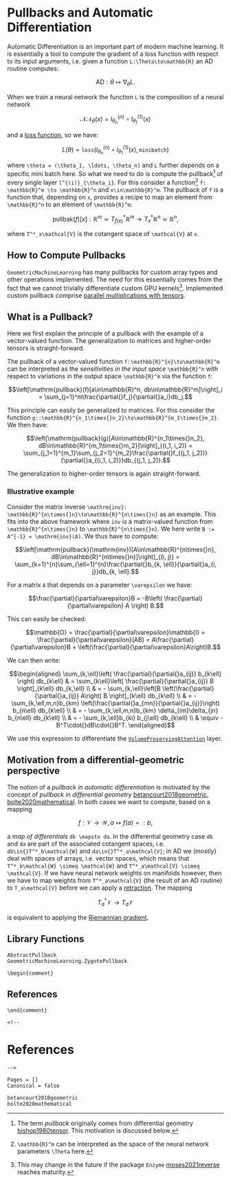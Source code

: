 # Pullbacks and Automatic Differentiation

Automatic Differentiation is an important part of modern machine learning. It is essentially a tool to compute the gradient of a loss function with respect to its input arguments, i.e. given a function ``L:\Theta\to\mathbb{R}`` an AD routine computes:

```math
    \mathrm{AD}: \theta \mapsto \nabla_\theta{}L.
```

When we train a neural network the function ``L`` is the composition of a neural network 

```math
    \mathcal{NN}_\theta(x) = l^{(n)}_{\theta_n}\circ{}l^{(1)}_{\theta_1}(x)
```

and a [loss function](@ref "Different Neural Network Losses"), so we have:

```math
    L(\theta) = \mathtt{loss}(l^{(n)}_{\theta_n}\circ{}l^{(1)}_{\theta_1}(x), \mathtt{minibatch})
```

where ``\theta = (\theta_1, \ldots, \theta_n)`` and ``L`` further depends on a specific mini batch here. So what we need to do is compute the pullback[^1] of every single layer ``l^{(i)}_{\theta_i}``. For this consider a function[^2] ``f: \mathbb{R}^m \to \mathbb{R}^n`` and ``x\in\mathbb{R}^m``. The pullback of ``f`` is a function that, depending on ``x``, provides a recipe to map an element from ``\mathbb{R}^n`` to an element of ``\mathbb{R}^m``:

[^1]: The term *pullback* originally comes from differential geometry [bishop1980tensor](@cite). This motivation is discussed below.
[^2]: ``\mathbb{R}^m`` can be interpreted as the space of the neural network parameters ``\Theta`` here. 

```math
    \mathrm{pullbak}(f)[x]:\mathbb{R}^m \simeq T^*_{f(x)}\mathbb{R}^m \to T^*_{x}\mathbb{R}^n \simeq \mathbb{R}^n,
```

where ``T^*_x\mathcal{V}`` is the cotangent space of ``\mathcal{V}`` at ``x``. 

## How to Compute Pullbacks

`GeometricMachineLearning` has many pullbacks for custom array types and other operations implemented. The need for this essentially comes from the fact that we cannot trivially differentiate custom GPU kernels[^3]. Implemented custom pullback comprise [parallel multiplications with tensors](@ref "Tensors in `GeometricMachineLearning`").

[^3]: This may change in the future if the package `Enzyme` [moses2021reverse](@cite) reaches maturity.

## What is a Pullback?

Here we first explain the principle of a pullback with the example of a vector-valued function. The generalization to matrices and higher-order tensors is straight-forward. 

The pullback of a vector-valued function ``f:\mathbb{R}^{n}\to\mathbb{R}^m`` can be interpreted as the *sensitivities in the input space* ``\mathbb{R}^n`` with respect to variations in the output space ``\mathbb{R}^m`` via the function ``f``: 

```math 
\left[\mathrm{pullback}(f)[a\in\mathbb{R}^n, db\in\mathbb{R}^m]\right]_i = \sum_{j=1}^m\frac{\partial{}f_j}{\partial{}a_i}db_j.
```

This principle can easily be generalized to matrices. For this consider the function ``g::\mathbb{R}^{n_1\times{}n_2}\to\mathbb{R}^{m_1\times{}m_2}``. We then have: 

```math
\left[\mathrm{pullback}(g)[A\in\mathbb{R}^{n_1\times{}n_2}, dB\in\mathbb{R}^{m_1\times{}m_2}]\right]_{(i_1, i_2)} = \sum_{j_1=1}^{m_1}\sum_{j_2=1}^{m_2}\frac{\partial{}f_{(j_1, j_2)}}{\partial{}a_{(i_1, i_2)}}db_{(j_1, j_2)}.
```

The generalization to higher-order tensors is again straight-forward.

### Illustrative example 

Consider the matrix inverse ``\mathrm{inv}: \mathbb{R}^{n\times{}n}\to\mathbb{R}^{n\times{}n}`` as an example. This fits into the above framework where ``inv`` is a matrix-valued function from ``\mathbb{R}^{n\times{}n}`` to ``\mathbb{R}^{n\times{}n}``. We here write ``B := A^{-1} = \mathrm{inv}(A)``. We thus have to compute: 

```math 
\left[\mathrm{pullback}(\mathrm{inv})[A\in\mathbb{R}^{n\times{}n}, dB\in\mathbb{R}^{n\times{}n}]\right]_{(i, j)} = \sum_{k=1}^{n}\sum_{\ell=1}^{n}\frac{\partial{}b_{k, \ell}}{\partial{}a_{i, j}}db_{k, \ell}.
```

For a matrix ``A`` that depends on a parameter ``\varepsilon`` we have: 
```math
\frac{\partial}{\partial\varepsilon}B = -B\left( \frac{\partial}{\partial\varepsilon} A \right) B.
```

This can easily be checked: 
```math 
\mathbb{O} = \frac{\partial}{\partial\varepsilon}\mathbb{I} = \frac{\partial}{\partial\varepsilon}(AB) = A\frac{\partial}{\partial\varepsilon}B + \left(\frac{\partial}{\partial\varepsilon}A\right)B.
```

We can then write: 

```math
\begin{aligned}
\sum_{k,\ell}\left( \frac{\partial}{\partial{}a_{ij}} b_{k\ell} \right) db_{k\ell}  & = \sum_{k\ell}\left[ \frac{\partial}{\partial{}a_{ij}} B \right]_{k\ell} db_{k,\ell} \\ 
& = - \sum_{k,\ell}\left[B \left(\frac{\partial}{\partial{}a_{ij}} A\right) B \right]_{k\ell} db_{k\ell} \\ 
& = - \sum_{k,\ell,m,n}b_{km} \left(\frac{\partial{}a_{mn}}{\partial{}a_{ij}}\right) b_{n\ell} db_{k\ell} \\ 
& = - \sum_{k,\ell,m,n}b_{km} \delta_{im}\delta_{jn} b_{n\ell} db_{k\ell} \\ 
& = - \sum_{k,\ell}b_{ki} b_{j\ell} db_{k\ell} \\ 
& \equiv - B^T\cdot{}dB\cdot{}B^T. 
\end{aligned}
```

We use this expression to differentiate the [`VolumePreservingAttention`](@ref) layer. 

## Motivation from a differential-geometric perspective 

The notion of a *pullback in automatic differentiation* is motivated by the concept of *pullback in differential geometry* [betancourt2018geometric, bolte2020mathematical](@cite). In both cases we want to compute, based on a mapping 

```math
f:\mathcal{V}\to\mathcal{W}, a \mapsto f(a) =: b, 
```
a *map of differentials* ``db \mapsto da``. In the differential geometry case ``db`` and ``da`` are part of the associated cotangent spaces, i.e. ``db\in{}T^*_b\mathcal{W}`` and ``da\in{}T^*_a\mathcal{V}``; in AD we (mostly) deal with spaces of arrays, i.e. vector spaces, which means that ``T^*_b\mathcal{W} \simeq \mathcal{W}`` and ``T^*_a\mathcal{V} \simeq \mathcal{V}``. If we have neural network weights on manifolds however, then we have to map weights from ``T^*_a\mathcal{V}`` (the result of an AD routine) to ``T_a\mathcal{V}`` before we can apply a [retraction](@ref "Retractions"). The mapping 

```math
T^*_a\mathcal{V} \to T_a\mathcal{V}
```

is equivalent to applying the [Riemannian gradient](@ref "The Riemannian Gradient").

## Library Functions 

```@docs
AbstractPullback
GeometricMachineLearning.ZygotePullback
```

```@raw latex
\begin{comment}
```

## References


```@raw latex
\end{comment}
```


```@raw html
<!--
```

# References


```@raw html
-->
```

```@bibliography 
Pages = []
Canonical = false

betancourt2018geometric
bolte2020mathematical 
```